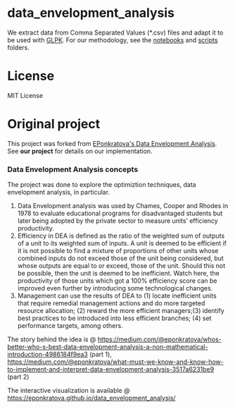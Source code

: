 # data_envelopment_analysis

We extract data from Comma Separated Values (*.csv) files and adapt it to be used with [GLPK](https://www.gnu.org/software/glpk/). For our methodology, see the [notebooks](https://github.com/socd06/data_envelopment_analysis/tree/master/notebooks) and [scripts](https://github.com/socd06/data_envelopment_analysis/tree/master/scripts) folders.

# License
MIT License

# Original project
This project was forked from [EPonkratova's Data Envelopment Analysis](https://github.com/eponkratova/data_envelopment_analysis). See **our project** for details on our implementation.

### Data Envelopment Analysis concepts
The project was done to explore the optimiztion techniques, data envelopment analysis, in particular.

1. Data Envelopment analysis was used by Chames, Cooper and Rhodes in 1978 to evaluate educational programs for disadvantaged students but later being adopted by the private sector to measure units’ efficiency productivity.
2. Efficiency in DEA is defined as the ratio of the weighted sum of outputs of a unit to its weighted sum of inputs. A unit is deemed to be efficient if it is not possible to find a mixture of proportions of other units whose combined inputs do not exceed those of the unit being considered, but whose outputs are equal to or exceed, those of the unit. Should this not be possible, then the unit is deemed to be inefficient. Watch here, the productivity of those units which got a 100% efficiency score can be improved even further by introducing some technological changes.
3. Management can use the results of DEA to (1) locate inefficient units that require remedial management actions and do more targeted resource allocation; (2) reward the more efficient managers;(3) identify best practices to be introduced into less efficient branches; (4) set performance targets, among others.

The story behind the idea is @ https://medium.com/@eponkratova/whos-better-who-s-best-data-envelopment-analysis-a-non-mathematical-introduction-4986184f9ea3 (part 1), https://medium.com/@eponkratova/what-must-we-know-and-know-how-to-implement-and-interpret-data-envelopment-analysis-3517a6231be9 (part 2)

The interactive visualization is available @ https://eponkratova.github.io/data_envelopment_analysis/
